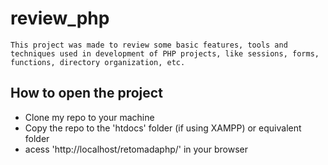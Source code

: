 # review_php

    This project was made to review some basic features, tools and techniques used in development of PHP projects, like sessions, forms, functions, directory organization, etc.



## How to open the project

- Clone my repo to your machine
- Copy the repo to the 'htdocs' folder (if using XAMPP) or equivalent folder
- acess 'http://localhost/retomadaphp/' in your browser



